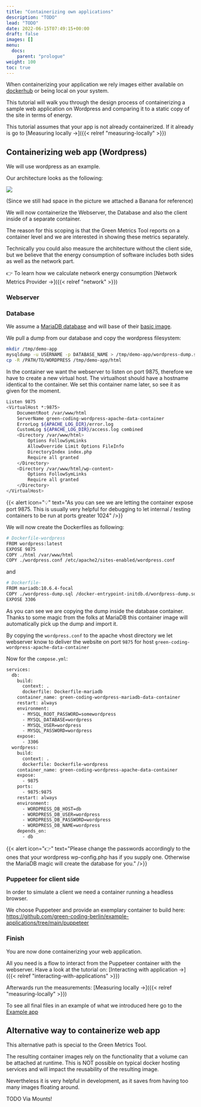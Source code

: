 ```yaml
---
title: "Containerizing own applications"
description: "TODO"
lead: "TODO"
date: 2022-06-15T07:49:15+00:00
draft: false
images: []
menu:
  docs:
    parent: "prologue"
weight: 100
toc: true
---
```


When containerizing your application we rely images either available on [dockerhub](https://hub.docker.com/)
or being local on your system.

This tutorial will walk you through the design process of containerizing a sample
web application on Wordpress and comparing it to a static copy of the site in terms of energy.

This tutorial assumes that your app is not already containerized. If it already is go
to [Measuring locally →]({{< relref "measuring-locally" >}})

## Containerizing web app (Wordpress)

We will use wordpress as an example.

Our architecture looks as the following:

<img src="/img/server-architecture-banana.webp">

(Since we still had space in the picture we attached a Banana for reference)


We will now containerize the Webserver, the Database and also the client inside of a separate container.

The reason for this scoping is that the Green Metrics Tool reports on a container level
and we are interested in showing these metrics separately.

Technically you could also measure the architecture without the client side, but we
believe that the energy consumption of software includes both sides as well as the
network part.

👉  To learn how we calculate network energy consumption [Network Metrics Provider →]({{< relref "network" >}})


### Webserver

### Database

We assume a [MariaDB database](https://mariadb.org/) and will base of
their [basic image](https://hub.docker.com/_/mariadb).

We pull a dump from our database and copy the wordpress filesystem:
```bash
mkdir /tmp/demo-app
mysqldump -u USERNAME -p DATABASE_NAME > /tmp/demo-app/wordpress-dump.sql
cp -R /PATH/TO/WORDPRESS /tmp/demo-app/html
```

In the container we want the webserver to listen on port 9875, therefore we have
to create a new virtual host.
The virtualhost should have a hostname identical to the container. We set this
container name later, so see it as given for the moment.

```bash
Listen 9875
<VirtualHost *:9875>
    DocumentRoot /var/www/html
    ServerName green-coding-wordpress-apache-data-container
    ErrorLog ${APACHE_LOG_DIR}/error.log
    CustomLog ${APACHE_LOG_DIR}/access.log combined
    <Directory /var/www/html>
        Options FollowSymLinks
        AllowOverride Limit Options FileInfo
        DirectoryIndex index.php
        Require all granted
    </Directory>
    <Directory /var/www/html/wp-content>
        Options FollowSymLinks
        Require all granted
    </Directory>
</VirtualHost>
```

{{< alert icon="💡" text="As you can see we are letting the container expose port 9875. This is usually very helpful for debugging to let internal / testing containers to be run at ports greater 1024" />}}


We will now create the Dockerfiles as following:
```bash
# Dockerfile-wordpress
FROM wordpress:latest
EXPOSE 9875
COPY ./html /var/www/html
COPY ./wordpress.conf /etc/apache2/sites-enabled/wordpress.conf

````
and
```bash
# Dockerfile-
FROM mariadb:10.6.4-focal
COPY ./wordpress-dump.sql /docker-entrypoint-initdb.d/wordpress-dump.sql
EXPOSE 3306
````

As you can see we are copying the dump inside the database container.
Thanks to some magic from the folks at MariaDB this container image will automatically
pick up the dump and import it.


By copying the `wordpress.conf` to the apache vhost directory we let webserver know
to deliver the website on port `9875` for host `green-coding-wordpress-apache-data-container`


Now for the `compose.yml`:
```bash
services:
  db:
    build:
      context: .
      dockerfile: Dockerfile-mariadb
    container_name: green-coding-wordpress-mariadb-data-container
    restart: always
    environment:
      - MYSQL_ROOT_PASSWORD=somewordpress
      - MYSQL_DATABASE=wordpress
      - MYSQL_USER=wordpress
      - MYSQL_PASSWORD=wordpress
    expose:
      - 3306
  wordpress:
    build:
      context: .
      dockerfile: Dockerfile-wordpress
    container_name: green-coding-wordpress-apache-data-container
    expose:
      - 9875
    ports:
      - 9875:9875
    restart: always
    environment:
      - WORDPRESS_DB_HOST=db
      - WORDPRESS_DB_USER=wordpress
      - WORDPRESS_DB_PASSWORD=wordpress
      - WORDPRESS_DB_NAME=wordpress
    depends_on:
      - db
```

{{< alert icon="👉" text="Please change the passwords accordingly to the ones that your wordpress wp-config.php has if you supply one. Otherwise the MariaDB magic will create the database for you." />}}

### Puppeteer for client side

In order to simulate a client we need a container running a headless browser.

We choose Puppeteer and provide an exemplary container to build here: https://github.com/green-coding-berlin/example-applications/tree/main/puppeteer


### Finish

You are now done containerizing your web application.

All you need is a flow to interact from the Puppeteer container with the webserver.
Have a look at the tutorial on: [Interacting with application →]({{< relref "interacting-with-applications" >}})

Afterwards run the measurements: [Measuring locally →]({{< relref "measuring-locally" >}})

To see all final files in an example of what we introduced here go to the [Example app](https://github.com/green-coding-berlin/example-applications/tree/main/wordpress-mariadb-data)

## Alternative way to containerize web app

This alternative path is special to the Green Metrics Tool.

The resulting container images rely on the functionality that a volume can be attached
at runtime.
This is NOT possible on typical docker hosting services and will impact the reusability
of the resulting image.

Nevertheless it is very helpful in development, as it saves from having too many
images floating around.


TODO
Via Mounts!


